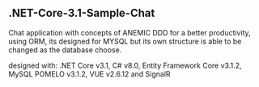 ## .NET-Core-3.1-Sample-Chat

Chat application with concepts of ANEMIC DDD for a better productivity, using ORM, its designed for MYSQL but its own structure is able to be changed as the database choose.

designed with: .NET Core v3.1, C# v8.0, Entity Framework Core v3.1.2, MySQL POMELO v3.1.2, VUE v2.6.12 and SignalR
